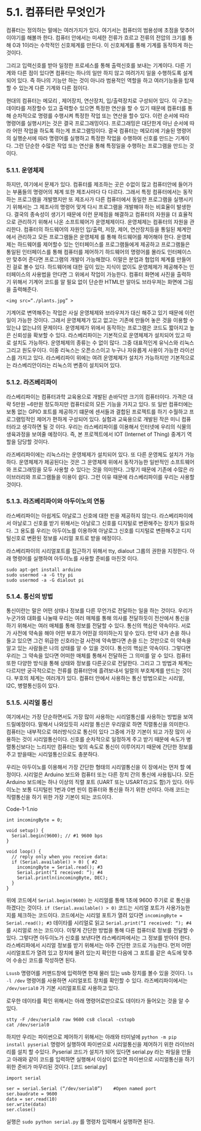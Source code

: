 # 5.1. 컴퓨터란 무엇인가

컴퓨터는 정의하는 말에는 여러가지가 있다. 여기서는 컴퓨터의 범용성에 초점을 맞추어 이야기를 해볼까 한다. 컴퓨터 안에서는 미세한 전류가 흐르고 전류의 전압의 크기를 통해 0과 1이라는 수학적인 신호체계를 만든다. 이 신호체계를 통해 기계를 동작하게 하는 것이다.

그리고 입력신호를 받아 일정한 프로세스를 통해 출력신호를 보내는 기계이다. 다른 기계와 다른 점이 있다면 컴퓨터는 하나의 일만 하지 않고 여려가지 일을 수행하도록 설계되어 있다. 즉 하나의 기능만 하는 것이 아니라 범용적인 역할을 하고 여러기능들을 탑재할 수 있는게 다른 기계와 다른 점이다.

현대의 컴퓨터는 메모리 , 제어장치, 연산장치, 입/출력장치로 구성되어 있다. 이 구조는 데이타를 저장할수 있고 출력할수 있으면 특정한 연산을 할 수 있기 때문에 컴퓨터를 통해 순차적으로 명령를 수행시켜 특정한 작업 또는 연산을 할수 있다. 이런 순서에 따라 명령어를 실행시키는 것은 결국 프로그래밍이다. 프로그래밍은 대단한게 아닌 순서에 따라 어떤 작업을 하도록 하는게 프로그램밍이다. 결국 컴퓨터는 메모리에 기술된 명령어의 실행순서에 따라 명령어를 실행하고 특정한 작업을 수행하여 신호를 만드는 기계이다. 그런 단순한 수많은 작업 또는 연산을 통해 특정일을 수행하는 프로그램을 만드는 것이다.

### 5.1.1. 운영체제

하지만, 여기에서 문제가 있다. 컴퓨터를 제조하는 곳은 수없이 많고 컴퓨터안에 들어가는 부품들의 명령어의 체계 또한 제조사마다 다 다르다. 그래서 특정 컴퓨터에서는 동작하는 프로그램을 개발했지만 또 제조사가 다른 컴퓨터에서 동일한 프로그램을 실행시키기 위해서는 그 제조사의 명령어 맞게 다시 프로그램을 개발해야 하는 비효율이 발생한다. 결국의 종속성이 생기기 때문에 이런 문제점을 해결하고 컴퓨터의 자원을 더 효율적으로 관리하기 위해서 나온 소프트웨어가 운영체제이다. 운영체제는 컴퓨터의 자원을 관리한다. 컴퓨터의 하드웨어의 자원인 입/출력, 저장, 제어, 연산장치등을 통일된 체계안에서 관리하고 모든 프로그램들은 운영체제 를 통해 하드웨어를 제어해야 한다. 운영체제는 하드웨어를 제어할수 있는 인터페이스를 프로그램들에게 제공하고 프로그램들은 통일된 인터페이스를 통해 컴퓨터를 제어하기 하드웨어의 명령어를 몰라도 인터페이스만 맞추어 준다면 프로그램의 개발이 가능해졌다. 이말은 분업과 협업의 체계를 만들어진 걸로 볼수 있다. 하드웨어에 대한 깊이 있는 지식이 없이도 운영체제가 제공해주는 인터페이스의 사용법을 안다면 그 위에서 작업이 가능한다. 컴퓨터 화면에 사진을 출력하기 위해서 기계어 코드를 알 필요 없이 단순한 HTML만 알아도 브라우져는 화면에 그림을 출력해준다.

```text
<img src=“./plants.jpg” >
```

기계어로 변역해주는 작업은 사실 운영체제와 브라우져가 대신 해주고 있기 때문에 이런 일이 가능한 것이다. 그래서 운영체제가 있고 없고는 기존에 만들어 놓은 것을 이용할 수 있는냐 없는냐의 문제이다. 운영체제가 위에서 동작하는 프로그램은 코드도 짧아지고 높은 신뢰성을 확보할 수 있다. 라스베리파이는 기본적으로 운영체제가 설치되어 있고 따로 설치도 가능하다. 운영체제의 종류는 수 없이 많다. 그중 대표적인게 유닉스와 리눅스 그리고 원도우이다. 이중 리눅스는 오픈소스이고 누구나 자유롭게 사용이 가능한 라이선스를 가지고 있다. 라스베리파이 위에는 여려 운영체제가 설치가 가능하지만 기본적으로는 라스베리안이라는 리눅스의 변종이 설치되어 있다.

### 5.1.2. 라즈베리파이

라스베리파이는 컴퓨터과학 교육용으로 개발된 손바닥만 크기의 컴퓨터이다. 가격은 대략 5만원 ~6만원 정도하지만 컴퓨터로의 모든 기능을 가지고 있다. 또 일반 컴퓨터에는 보통 없는 GPIO 포트를 제공하기 떄문에 센서들과 결합된 프로젝트를 하기 수월하고 프로그램밍적인 제어가 편하게 구성되어 있다. 실험과 교육용으로 개발된 작은 미니 컴퓨터라고 생각하면 될 것 이다. 우리는 라스베리파이를 이용해서 인터넷에 우리의 식물의 생육과정을 보여줄 예정이다. 즉, 본 프로젝트에서 IOT \(Internet of Thing\) 중계기 역할을 담당할 것이다.

라즈베리파이에는 리눅스라는 운영체제가 설치되어 있다. 또 다른 운영체도 설치가 가능하다. 운영체제가 제공된다는 것은 그 운영체제 위에서 동작가능한 일반적인 소프트웨어와 프로그래밍을 모두 사용할 수 있다는 것을 의미한다. 그렇기 때문에 기존에 수많은 라이브러리와 프로그램들을 이용이 쉽다. 그런 이유 때문에 라스베리파이를 우리는 사용할 것이다.

### 5.1.3. 라즈베리파이와 아두이노의 연동

라스베리파이는 아쉽게도 아날로그 신호에 대한 핀을 제공하지 않는다. 라스베리파이에서 아날로그 신호를 받기 위해서는 아날로그 신호를 디지털로 변환해주는 장치가 필요하다. 그 용도를 우리는 아두이노를 이용하여 아날로그 신호를 디지털로 변환해주고 디지털신호로 변환된 정보를 시리얼 포트로 받을 에정이다.

라스베리파이의 시리얼포트를 접근하기 위해서 tty, dialout 그룹의 권한을 지정한다. 아래 명령어를 실행하여 아두이노를 사용할 준비를 마친것 이다.

```text
sudo apt-get install arduino
sudo usermod -a -G tty pi
sudo usermod -a -G dialout pi
```

### 5.1.4. 통신의 방법

 통신이란는 말은 어떤 상태나 정보를 다른 무언가로 전달하는 일을 하는 것이다. 우리가 누군가와 대화를 나눌때 우리는 여러 매체를 통해 의사를 전달하듯이 전산에서 통신을 하기 위해서는 여러 매체를 통해 정보를 전달할 수 있다. 통신의 핵심은 약속이다. 서로가 사전에 약속을 해야 어떤 부호가 어떤걸 의미하는지 알수 있다. 만약 내가 손을 하나 들고 있으면 그건 위급한 신호라는걸 사전에 약속했다면 손을 드는 것만으로 이 약속을 알고 있는 사람들은 나의 상태를 알 수 있을 것이다. 통신의 핵심은 약속이다. 그렇다면 우리는 그 약속을 있다면 어떠한 매체를 통해서 전달하든 그 의미를 알 수 있다. 컴퓨터 또한 다양한 방식을 통해 상태와 정보를 다른곳으로 전달한다. 그리고 그 방법과 체계는 다르지만 궁극적으로는 전류를 컴퓨터안에 흘려보내서 일렬의 부호체계를 만드는 것이다. 부호의 체계는 여러개가 있다. 컴퓨터 안에서 사용하는 통신 방법으로는 시리얼, I2C, 병렬통신등이 있다.

### 5.1.5. 시리얼 통신

여기에서는 가장 단순하면서도 가장 많이 사용하는 시리얼통신를 사용하는 방법을 보여드릴예정이다. 말해서 나와있듯히 시리얼 통신은 우리말로 하면 직렬통신을 의미한다. 컴퓨터는 내부적으로 여러방식으로 통신이 있다 그중에 가장 기본이 되고 가장 많이 사용하는 것이 시리얼통신이다. 신호를 순차적으로 일정하게 주고 받기 때문에 속도가 병렬통신보다는 느리지만 컴퓨터는 빛의 속도로 통신이 이루어지기 때문에 간단한 정보를 주고 받을때는 시리얼통신으로도 충분하다.

우리는 아두이노를 이용해서 가장 간단한 형태의 시리얼통신을 이 장에서는 먼저 할 예정이다. 시리얼은 Arduino 보드와 컴퓨터 또는 다른 장치 간의 통신에 사용됩니다. 모든 Arduino 보드에는 하나 이상의 직렬 포트 \(UART 또는 USART라고도 함\)가 있다. 아두이노는 보통 디지털핀 1번과 0번 핀이 컴퓨터와 통신을 하기 위한 선이다. 아래 코드는 직렬통신을 하기 위한 가장 기본이 되는 코드이다.

Code-1-1.nio

```text
int incomingByte = 0; 
​
void setup() {
  Serial.begin(9600); // #1 9600 bps
}
​
void loop() {
  // reply only when you receive data:
  if (Serial.available() > 0) { #2
    incomingByte = Serial.read(); #3
    Serial.print(“I received: “); #4
    Serial.println(incomingByte, DEC);
  }
}
```

위에 코드에서 `Serial.begin(9600)` 는 시리얼를 통해 1초에 9600 주기로 로 통신을 하겠다는 것이다. `if (Serial.available() > 0)` 코드는 시리얼 포트가 사용가능한지를 체크하는 코드이다. 코드에서는 시리얼 포트가 열려 있다면 `incomingByte = Serial.read(); #3` 데이타를 시리얼로 읽고 `Serial.print(“I received: “); #4` 를 시리얼로 쓰는 코드이다. 이렇게 간단한 방법을 통해 다른 컴퓨터로 정보를 전달할 수 있다. 그렇다면 아두이노가 신호를 보낸다면 라스베리파에서는 그 정보를 받아야 한다. 라스베리파에서 시리얼 정보를 받기 위해서는 아주 간단한 코드로 가능한다. 먼저 어떤 시리얼포트가 열려 있고 장치에 물려 있는지 확인한 다음에 그 포트를 같은 속도에 맞추어 수송신 코드를 작성하면 된다.

`Lsusb` 명령어를 커맨드창에 입력하면 현재 물러 있는 usb 장치를 볼수 있을 것이다. `ls -l /dev` 명령어를 사용하면 시리얼포트 장치를 확인할 수 있다. 라즈베리파이에서는 `/dev/serial0` 가 기본 시리얼포트로 사용하고 있다.

로우한 데이타를 확인 위해서는 아래 명령어로만으로도 데이타가 들어오는 것을 알 수 있다.

```text
stty -F /dev/serial0 raw 9600 cs8 clocal -cstopb
cat /dev/serial0
```

하지만 우리는 파이썬으로 제어하기 위해서는 아래와 터미널에 `python -m pip install pyserial` 명령어 실행하여 파이썬으로 시리얼통신을 제어하기 위한 라이브러리를 설치 할 수있다. Pyserial 코드가 설치가 되어 있다면 serial.py 라는 파일을 만들고 아래와 같이 코드를 입력하면 실행해서 이상이 없으면 파이썬으로 시리얼통신을 하기 위한 준비가 마무리된 것이다. \[코드 serial.py\]

```text
import serial
​
ser = serial.Serial (“/dev/serial0”)    #Open named port 
ser.baudrate = 9600
data = ser.read(10)                  
ser.write(data)              
ser.close()
```

실행은 `sudo python serial.py` 를 명령차 입력해서 실행하면 된다.

